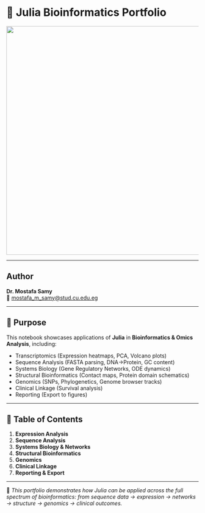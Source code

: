 # 🧬 Julia Bioinformatics Portfolio

<img src="https://upload.wikimedia.org/wikipedia/commons/f/fb/DNA_double_helix_horizontal.png" width="600"/>

---

## Author  
**Dr. Mostafa Samy**  
📧 mostafa_m_samy@stud.cu.edu.eg  

---

## 🎯 Purpose  
This notebook showcases applications of **Julia** in **Bioinformatics & Omics Analysis**, including:

- Transcriptomics (Expression heatmaps, PCA, Volcano plots)
- Sequence Analysis (FASTA parsing, DNA→Protein, GC content)
- Systems Biology (Gene Regulatory Networks, ODE dynamics)
- Structural Bioinformatics (Contact maps, Protein domain schematics)
- Genomics (SNPs, Phylogenetics, Genome browser tracks)
- Clinical Linkage (Survival analysis)
- Reporting (Export to figures)

---

## 📖 Table of Contents
1. **Expression Analysis**  
2. **Sequence Analysis**  
3. **Systems Biology & Networks**  
4. **Structural Bioinformatics**  
5. **Genomics**  
6. **Clinical Linkage**  
7. **Reporting & Export**  

---

🧬 *This portfolio demonstrates how Julia can be applied across the full spectrum of bioinformatics: from sequence data → expression → networks → structure → genomics → clinical outcomes.*

